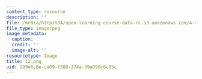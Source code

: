 ```yaml
---
content_type: resource
description: ''
file: /media/https%3A/open-learning-course-data-rc.s3.amazonaws.com/4-s67-landscape-experience-seminar-in-land-art-fall-2016/289e6c8eca09f388274a59a090c6c85c_12.png
file_type: image/png
image_metadata:
  caption: ''
  credit: ''
  image-alt: ''
resourcetype: Image
title: 12.png
uid: 289e6c8e-ca09-f388-274a-59a090c6c85c
---
```

